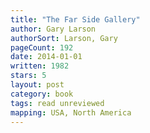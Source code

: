 ```yaml
---
title: "The Far Side Gallery"
author: Gary Larson
authorSort: Larson, Gary
pageCount: 192
date: 2014-01-01
written: 1982
stars: 5
layout: post
category: book
tags: read unreviewed
mapping: USA, North America
---
```

